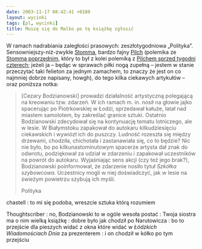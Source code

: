 ```yaml
---
date: 2003-11-17 08:42:41 +0100
layout: wycinki
tags: [pl, wycinki]
title: Muszę się do Malko po tę książkę zgłosić
---
```


W ramach nadrabiania zaległości prasowych: zeszłotygodniowa „Polityka”. Sensowniejszy-niż-zwykle [Stomma](http://archiwum.polityka.pl/art/381480.html 'Oszczędzanie podeszwy'), bardzo fajny [Pilch](http://archiwum.polityka.pl/art/381481.html 'Bóg wybacza') (polemika ze [Stommą poprzednim](http://archiwum.polityka.pl/art/381355.html 'O istocie rzeczy'), który to był z kolei polemiką z [Pilchem sprzed tygodni czterech](http://archiwum.polityka.pl/art/381214.html 'O kunszcie nogi'); jeżeli ja – będąc w sprawach piłki nogą zupełną – jestem w stanie przeczytać taki felieton za jednym zamachem, to znaczy że jest on co najmniej dobrze napisany, howgh), do tego kilka ciekawych artykułów – oraz poniższa notka:

> [Cezary Bodzianowski] prowadzi działalność artystyczną polegającą na kreowaniu tzw. zdarzeń. W ich ramach m. in. nosił na głowie jajko spacerując po Piotrkowskiej w Łodzi, sprzedawał kałuże, latał nad miastem samolotem, by zakreślać granice sztuki. Ostatnio Bodzianowski zdecydował się na kontynuację tematu lotniczego, ale w lesie. W Białymstoku zapakował do autokaru kilkudziesięciu ciekawskich i wywiózł ich do puszczy. Ludność rozeszła się między drzewami, chodziła, chichotała i zastanawiała się, co to będzie? Nic nie było, bo po kilkunastominutowym spacerze artysta dał znak do odwrotu, podziękował za udział w zdarzeniu i zapakował uczestników na powrót do autokaru. Wyjaśniając sens akcji (czy też jego brak?), Bodzianowski poinformował, że zdarzenie nosiło tytuł <cite>Szkółka szybowcowa</cite>. Uczestnicy mogli w niej doświadczyć, jak w lesie na świeżym powietrzu szybują ich myśli.
>
> Polityka

chastell
: to mi się podoba, wreszcie sztuka którą rozumiem

Thoughtscriber
: no, Bodzianowski to w ogóle wesoła postać
: Twoja siostra ma o nim wielką książkę
: dobre było jak chodził po Narutowicza
: bo to przejście dla pieszych widać z okna które widać w <cite>Łódzkich Wiadomościach Dnia</cite> za prezenterem
: i on chodził w kółko po tym przejściu
